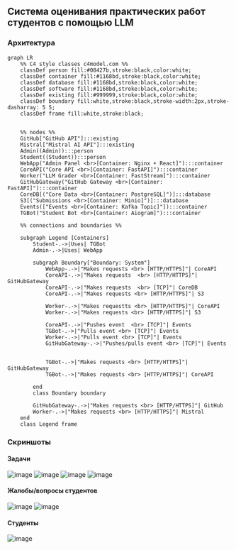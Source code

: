 ## Система оценивания практических работ студентов с помощью LLM

### Архитектура
```mermaid
graph LR
    %% C4 style classes c4model.com %%
    classDef person fill:#08427b,stroke:black,color:white;
    classDef container fill:#1168bd,stroke:black,color:white;
    classDef database fill:#1168bd,stroke:black,color:white;
    classDef software fill:#1168bd,stroke:black,color:white;
    classDef existing fill:#999999,stroke:black,color:white;
    classDef boundary fill:white,stroke:black,stroke-width:2px,stroke-dasharray: 5 5;
    classDef frame fill:white,stroke:black;


    %% nodes %%
    GitHub["GitHub API"]:::existing
    Mistral["Mistral AI API"]:::existing
    Admin((Admin)):::person
    Student((Student)):::person
    WebApp("Admin Panel <br>[Container: Nginx + React]"):::container
    CoreAPI("Core API <br>[Container: FastAPI]"):::container
    Worker("LLM Grader <br>[Container: FastStream]"):::container
    GitHubGateway("GitHub Gateway <br>[Container: FastAPI]"):::container
    CoreDB[("Core Data <br>[Container: PostgreSQL]")]:::database
    S3[("Submissions <br>[Container: Minio]")]:::database
    Events(["Events <br>[Container: Kafka Topic]"]):::container
    TGBot("Student Bot <br>[Container: Aiogram]"):::container

    %% connections and boundaries %%
    
    subgraph Legend [Containers]
        Student-.->|Uses| TGBot
        Admin-.->|Uses| WebApp
        
        subgraph Boundary["Boundary: System"]
            WebApp-.->|"Makes requests <br> [HTTP/HTTPS]"| CoreAPI
            CoreAPI-.->|"Makes requests  <br> [HTTP/HTTPS]"| GitHubGateway
            CoreAPI-.->|"Makes requests  <br> [TCP]"| CoreDB
            CoreAPI-.->|"Makes requests <br> [HTTP/HTTPS]"| S3

            Worker-.->|"Makes requestts <br> [HTTP/HTTPS]"| CoreAPI
            Worker-.->|"Makes requests <br> [HTTP/HTTPS]"| S3

            CoreAPI-.->|"Pushes event  <br> [TCP]"| Events
            TGBot-.->|"Pulls event <br> [TCP]"| Events
            Worker-.->|"Pulls event <br> [TCP]"| Events
            GitHubGateway-.->|"Pushes/pulls event <br> [TCP]"| Events

            
            TGBot-.->|"Makes requests <br> [HTTP/HTTPS]"| GitHubGateway
            TGBot-.->|"Makes requests <br> [HTTP/HTTPS]"| CoreAPI

        end
        class Boundary boundary
        
        GitHubGateway-.->|"Makes requests <br> [HTTP/HTTPS]"| GitHub
        Worker-.->|"Makes requests <br> [HTTP/HTTPS]"| Mistral
    end
    class Legend frame
```

### Скриншоты

#### Задачи

![image](https://github.com/user-attachments/assets/cef0a591-d2bf-4dc5-9842-03761f083e11)
![image](https://github.com/user-attachments/assets/adc5baae-2878-41b6-a00e-ced0915b83f3)
![image](https://github.com/user-attachments/assets/fb89da92-67dc-43c6-8f13-0ac27c12a708)
![image](https://github.com/user-attachments/assets/a2f95c84-969c-427e-b908-6fb327c14032)


#### Жалобы/вопросы студентов

![image](https://github.com/user-attachments/assets/c0c18c66-70b1-40e4-adb5-f9b59e0d77bb)
![image](https://github.com/user-attachments/assets/29d9e83c-9ac6-4713-af87-ae1b06e503f4)

#### Студенты

![image](https://github.com/user-attachments/assets/29ee71b8-7d94-4416-a8dd-2611ff72bc69)

